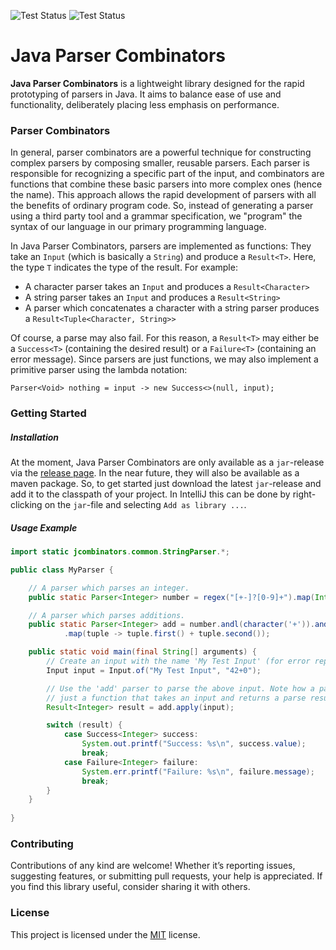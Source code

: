![Test Status](https://github.com/BjoernLoetters/Java-Parser-Combinators/actions/workflows/test.yml/badge.svg?branch=main)
![Test Status](https://img.shields.io/github/v/release/BjoernLoetters/Java-Parser-Combinators?label=Release&logo=github)

# Java Parser Combinators

**Java Parser Combinators** is a lightweight library designed for the rapid prototyping of parsers in Java.
It aims to balance ease of use and functionality, deliberately placing less emphasis on performance.

### Parser Combinators

In general, parser combinators are a powerful technique for constructing complex parsers by composing smaller, reusable parsers. 
Each parser is responsible for recognizing a specific part of the input, and combinators are functions that combine these basic parsers into more complex ones (hence the name). 
This approach allows the rapid development of parsers with all the benefits of ordinary program code.
So, instead of generating a parser using a third party tool and a grammar specification, we "program" the syntax of our language in our primary programming language. 

In Java Parser Combinators, parsers are implemented as functions: 
They take an `Input` (which is basically a `String`) and produce a `Result<T>`.
Here, the type `T` indicates the type of the result. 
For example:
- A character parser takes an `Input` and produces a `Result<Character>`
- A string parser takes an `Input` and produces a `Result<String>`
- A parser which concatenates a character with a string parser produces a `Result<Tuple<Character, String>>` 

Of course, a parse may also fail. 
For this reason, a `Result<T>` may either be a `Success<T>` (containing the desired result) or a `Failure<T>` (containing an error message). 
Since parsers are just functions, we may also implement a primitive parser using the lambda notation:

```
Parser<Void> nothing = input -> new Success<>(null, input);
```

### Getting Started

##### Installation

At the moment, Java Parser Combinators are only available as a `jar`-release via the [release page](https://github.com/BjoernLoetters/Java-Parser-Combinators/releases).
In the near future, they will also be available as a maven package. 
So, to get started just download the latest `jar`-release and add it to the classpath of your project. 
In IntelliJ this can be done by right-clicking on the `jar`-file and selecting `Add as library ...`.

##### Usage Example

```java
import static jcombinators.common.StringParser.*;

public class MyParser {

    // A parser which parses an integer.
    public static Parser<Integer> number = regex("[+-]?[0-9]+").map(Integer::parseInt);

    // A parser which parses additions.
    public static Parser<Integer> add = number.andl(character('+')).and(number)
            .map(tuple -> tuple.first() + tuple.second());

    public static void main(final String[] arguments) {
        // Create an input with the name 'My Test Input' (for error reporting).
        Input input = Input.of("My Test Input", "42+0");

        // Use the 'add' parser to parse the above input. Note how a parser is
        // just a function that takes an input and returns a parse result.
        Result<Integer> result = add.apply(input);

        switch (result) {
            case Success<Integer> success:
                System.out.printf("Success: %s\n", success.value);
                break;
            case Failure<Integer> failure:
                System.err.printf("Failure: %s\n", failure.message);
                break;
        }
    }
    
}
```

### Contributing

Contributions of any kind are welcome! 
Whether it’s reporting issues, suggesting features, or submitting pull requests, your help is appreciated. 
If you find this library useful, consider sharing it with others.

### License

This project is licensed under the [MIT](LICENSE) license.